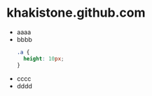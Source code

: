 khakistone.github.com
=====================
* aaaa
* bbbb
  ```css
  .a {
    height: 10px;
  }
  ```
* cccc
* dddd
